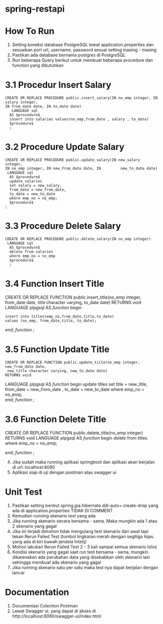 ﻿# spring-restapi

 # How To Run
 1. Setting koneksi database PostgreSQL lewat application.properties dan sesuaikan port url, username, password sesuai setting masing - masing
 2. Pastikan ada database bernama postgres di PostgreSQL
 3. Run beberapa Query berikut untuk membuat beberapa procedure dan function yang dibutuhkan
# 3.1 Procedur Insert Salary

    CREATE OR REPLACE PROCEDURE public.insert_salary(IN no_emp integer, IN salary integer,
    IN from_date date, IN to_date date)
       LANGUAGE sql
      AS $procedure$
      insert into salaries values(no_emp,from_date , salary , to_date)
      $procedure$
      ;
    
# 3.2 Procedure Update Salary
    
    CREATE OR REPLACE PROCEDURE public.update_salary(IN new_salary integer,
    IN no_emp integer, IN new_from_date date, IN         new_to_date date)
     LANGUAGE sql
      AS $procedure$
      update salaries 
      set salary = new_salary,
      from_date = new_from_date,
      to_date = new_to_date
      where emp_no = no_emp;
      $procedure$
    ;

# 3.3 Procedure Delete Salary

    CREATE OR REPLACE PROCEDURE public.delete_salary(IN no_emp integer)
     LANGUAGE sql
      AS $procedure$
      delete from salaries
      where emp_no = no_emp
      $procedure$
      ;
    
# 3.4 Function Insert Title
CREATE OR REPLACE FUNCTION public.insert_title(no_emp integer, from_date date, title character varying, to_date date)
 RETURNS void
 LANGUAGE plpgsql
AS $function$
begin
	
	insert into titles(emp_no,from_date,title,to_date) 
	values (no_emp, from_date,title, to_date);
end;
$function$
;




# 3.5 Function Update Title

    CREATE OR REPLACE FUNCTION public.update_title(no_emp integer, new_from_date date,
     new_title character varying, new_to_date date)
    RETURNS void
   LANGUAGE plpgsql
    AS $function$
    begin
	  update titles 
	  set title = new_title,
	from_date = new_from_date ,
	  to_date = new_to_date
	where emp_no = no_emp; 	
  end;
  $function$
  ;

# 3.6 Function Delete Title

CREATE OR REPLACE FUNCTION public.delete_title(no_emp integer)
 RETURNS void
 LANGUAGE plpgsql
AS $function$
begin
	delete from titles
	where emp_no = no_emp;
	
end;
$function$
;


4. Jika sudah maka running aplikasi springboot dan aplikasi akan berjalan di url: localhost:8080
5. Aplikasi siap di uji dengan postman atau swagger ui

# Unit Test
1. Pastikan setting berikut spring.jpa.hibernate.ddl-auto= create-drop yang ada di application.properties TIDAK DI COMMENT
2. Kemudian running skenario test yang ada
3. Jika running skenario secara bersama - sama. Maka mungkin ada 1 atau 2 skenario yang gagal
4. Jika ini terjadi dimohon tidak mengulang test skenario dari awal tapi tekan Rerun Failed Test (tombol lingkaran merah dengan segitiga hijau yang ada di kiri bawah jendela Intelij)
5. Mohon lakukan Rerun Failed Test 2 - 3 kali sampai semua skenario lolos
6. Kondisi skenario yang gagal saat run test bersama - sama, mungkin dikarenakan ada perubahan data yang disebabkan oleh skenario lain sehingga membuat ada skenario yang gagal
7. Jika running skenario satu per satu maka test nya dapat berjalan dengan lancar

# Documentation
1. Documentasi Colection Postman
2. Lewat Swagger ui, yang dapat di akses di http://localhost:8080/swagger-ui/index.html
